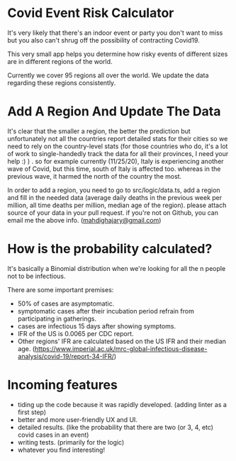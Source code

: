 # Covid Event Risk Calculator
It's very likely that there's an indoor event or party you don't want to miss 
but you also can't shrug off the possibility of contracting Covid19.

This very small app helps you determine how risky events of different sizes 
are in different regions of the world.

Currently we cover 95 regions all over the world. We update the data regarding these regions
consistently.

# Add A Region And Update The Data

It's clear that the smaller a region, the better the prediction but unfortunately
not all the countries report detailed stats for their cities so we need to rely on
the country-level stats (for those countries who do, it's a lot of work to single-handedly track the data for all their provinces, I need your help :) ) . so for example currently (11/25/20), Italy is experiencing 
another wave of Covid, but this time, south of Italy is affected too. whereas in the previous wave,
it harmed the north of the country the most.

In order to add a region, you need to go to src/logic/data.ts, add a region
and fill in the needed data (average daily deaths in the previous week per million, all time deaths per million, median age of the region). please attach source of your data in your pull request.
if you're not on Github, you can email me the above info. (mahdighajary@gmail.com)

# How is the probability calculated?

It's basically a Binomial distribution when we're looking for all the n people not to be infectious.

There are some important premises:
- 50% of cases are asymptomatic.
- symptomatic cases after their incubation period refrain from participating in gatherings.
- cases are infectious 15 days after showing symptoms.
- IFR of the US is 0.0065 per CDC report.
- Other regions' IFR are calculated based on the US IFR and their median age. (https://www.imperial.ac.uk/mrc-global-infectious-disease-analysis/covid-19/report-34-IFR/) 
# Incoming features

- tiding up the code because it was rapidly developed. (adding linter as a first step)
- better and more user-friendly UX and UI.
- detailed results. (like the probability that there are two (or 3, 4, etc) covid cases in an event)
- writing tests. (primarily for the logic)
- whatever you find interesting!
